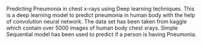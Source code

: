 Predicting Pneumonia in chest x-rays using Deep learning techniques. This is a deep learning model to predict pneumonia in human body with the help of convolution neural network. The data set has been taken from kaggle which contain over 5000 images of human body chest xrays. Simple Sequential model has been used to predict if a person is having Pneumonia.

